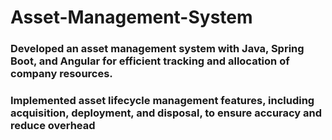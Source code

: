 # Asset-Management-System

###  Developed an asset management system with Java, Spring Boot, and Angular for efficient tracking and allocation of company resources.
###  Implemented asset lifecycle management features, including acquisition, deployment, and disposal, to ensure accuracy and reduce overhead
